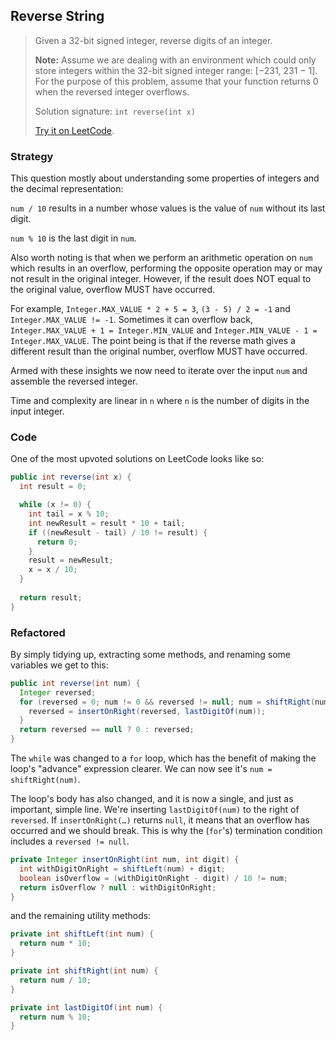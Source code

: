## Reverse String 

> Given a 32-bit signed integer, reverse digits of an integer.
>
> **Note:**
> Assume we are dealing with an environment which could only store integers within the 32-bit signed integer range: [−231,  231 − 1]. For the purpose of this problem, assume that your function returns 0 when the reversed integer overflows.
>
> Solution signature: `int reverse(int x)`
>
> [Try it on LeetCode](https://leetcode.com/explore/interview/card/top-interview-questions-easy/127/strings/880/).



### Strategy

This question mostly about understanding some properties of integers and the decimal representation:

`num / 10` results in a number whose values is the value of `num` without its last digit.

`num % 10` is the last digit in `num`.

Also worth noting is that when we perform an arithmetic operation on `num` which results in an overflow, performing the opposite operation may or may not result in the original integer. However, if the result does NOT equal to the original value, overflow MUST have occurred.

For example, `Integer.MAX_VALUE * 2 + 5 = 3`, `(3 - 5) / 2 = -1` and  `Integer.MAX_VALUE != -1`. Sometimes it can overflow back, `Integer.MAX_VALUE + 1 = Integer.MIN_VALUE` and `Integer.MIN_VALUE - 1 = Integer.MAX_VALUE`. The point being is that if the reverse math gives a different result than the original number, overflow MUST have occurred.

Armed with these insights we now need to iterate over the input `num` and assemble the reversed integer.

Time and complexity are linear in `n` where `n` is the number of digits in the input integer.

### Code

One of the most upvoted solutions on LeetCode looks like so:

```java
public int reverse(int x) {
  int result = 0;

  while (x != 0) {
    int tail = x % 10;
    int newResult = result * 10 + tail;
    if ((newResult - tail) / 10 != result) { 
      return 0; 
    }
    result = newResult;
    x = x / 10;
  }
  
  return result;
}
```



### Refactored

By simply tidying up, extracting some methods, and renaming some variables we get to this:

```java
public int reverse(int num) {
  Integer reversed;
  for (reversed = 0; num != 0 && reversed != null; num = shiftRight(num)) {
    reversed = insertOnRight(reversed, lastDigitOf(num));
  }
  return reversed == null ? 0 : reversed;
}
```

The `while` was changed to a `for` loop, which has the benefit of making the loop's "advance" expression clearer. We can now see it's `num = shiftRight(num)`.

The loop's body has also changed, and it is now a single, and just as important, simple line. We're inserting `lastDigitOf(num)` to the right of `reversed`. If `insertOnRight(…)` returns `null`, it means that an overflow has occurred and we should break. This is why the (`for`'s) termination condition includes a `reversed != null`.

```java
private Integer insertOnRight(int num, int digit) {
  int withDigitOnRight = shiftLeft(num) + digit;
  boolean isOverflow = (withDigitOnRight - digit) / 10 != num;
  return isOverflow ? null : withDigitOnRight;
}
```

and the remaining utility methods:

```java
private int shiftLeft(int num) {
  return num * 10;
}

private int shiftRight(int num) {
  return num / 10;
}

private int lastDigitOf(int num) {
  return num % 10;
}
```

